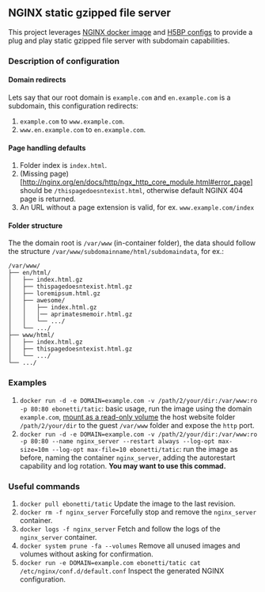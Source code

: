 ## NGINX static gzipped file server
This project leverages [NGINX docker image](https://hub.docker.com/_/nginx) and [H5BP configs](https://github.com/h5bp/server-configs-nginx) to provide a plug and play static gzipped file server with subdomain capabilities.

### Description of configuration
#### Domain redirects
Lets say that our root domain is `example.com` and `en.example.com` is a subdomain, this configuration redirects:
1. `example.com` to `www.example.com`.
2. `www.en.example.com` to `en.example.com`.

#### Page handling defaults
1. Folder index is `index.html`.
2. (Missing page)[http://nginx.org/en/docs/http/ngx_http_core_module.html#error_page] should be `/thispagedoesntexist.html`, otherwise default NGINX 404 page is returned.
3. An URL without a page extension is valid, for ex. `www.example.com/index`

#### Folder structure
The the domain root is `/var/www` (in-container folder), the data should follow the structure `/var/www/subdomainname/html/subdomaindata`, for ex.:
```
/var/www/
├── en/html/
│   ├── index.html.gz
│   ├── thispagedoesntexist.html.gz
│   ├── loremipsum.html.gz
│   ├── awesome/
│   │   ├── index.html.gz
│   │   │── aprimatesmemoir.html.gz
│   │   └── .../
│   └── .../
├── www/html/
│   ├── index.html.gz
│   ├── thispagedoesntexist.html.gz
│   └── .../
└── .../
```

### Examples
1. `docker run -d -e DOMAIN=example.com -v /path/2/your/dir:/var/www:ro -p 80:80 ebonetti/tatic`: basic usage, run the image using the domain `example.com`, [mount as a read-only volume](https://docs.docker.com/storage/volumes/) the host website folder `/path/2/your/dir` to the guest `/var/www` folder and expose the `http` port.
2. `docker run -d -e DOMAIN=example.com -v /path/2/your/dir:/var/www:ro -p 80:80 --name nginx_server --restart always --log-opt max-size=10m --log-opt max-file=10 ebonetti/tatic`: run the image as before, naming the container `nginx_server`, adding the autorestart capability and log rotation. **You may want to use this commad.**

### Useful commands
1. `docker pull ebonetti/tatic` Update the image to the last revision.
2. `docker rm -f nginx_server` Forcefully stop and remove the `nginx_server` container.
3. `docker logs -f nginx_server` Fetch and follow the logs of the `nginx_server` container.
4. `docker system prune -fa --volumes` Remove all unused images and volumes without asking for confirmation.
5. `docker run -e DOMAIN=example.com ebonetti/tatic cat /etc/nginx/conf.d/default.conf` Inspect the generated NGINX configuration.